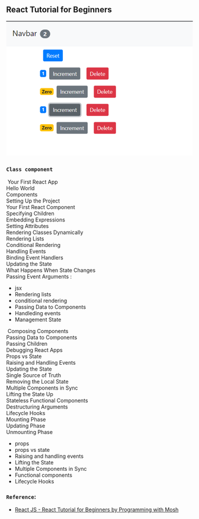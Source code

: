 ## React Tutorial for Beginners
![demo](public/demo.png)
<!--part 1: ​ Setting Up the Development Environment  -->
### `Class component`

​ Your First React App\
​ Hello World\
​ Components\
​ Setting Up the Project\
​ Your First React Component\
​ Specifying Children\
​ Embedding Expressions\
​ Setting Attributes\
​ Rendering Classes Dynamically\
​ Rendering Lists\
​ Conditional Rendering\
​ Handling Events\
​ Binding Event Handlers\
​ Updating the State\
​ What Happens When State Changes\
​ Passing Event Arguments :
    <!-- Summarry -->
* jsx
* Rendering lists
* conditional rendering
* Passing Data to Components
* Handleding events
* Management State
<!-- part 2 -->
​ Composing Components\
​ Passing Data to Components\
​ Passing Children\
​ Debugging React Apps\
​ Props vs State\
​ Raising and Handling Events\
​ Updating the State\
​ Single Source of Truth\
​ Removing the Local State\
​ Multiple Components in Sync\
​ Lifting the State Up\
​ Stateless Functional Components\
​ Destructuring Arguments\
​ Lifecycle Hooks\
​ Mounting Phase\
​ Updating Phase\
​ Unmounting Phase\
    <!-- Summarry -->
* props
* props vs state
* Raising and handling events
* Lifting the State
*  Multiple Components in Sync
* Functional components
* Lifecycle Hooks

### `Reference`:
- [React JS - React Tutorial for Beginners by Programming with Mosh](https://www.youtube.com/watch?v=Ke90Tje7VS0&t=8013s)